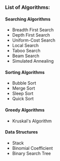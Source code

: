 ### List of Algorithms:

#### Searching Algorithms

* Breadth First Search  
* Depth First Search
* Uniform-Cost Search
* Local Search
* Taboo Search
* Beam Search
* Simulated Annealing

#### Sorting Algorithms

* Bubble Sort
* Merge Sort
* Sleep Sort
* Quick Sort

#### Greedy Algorithms

* Kruskal's Algorithm 

#### Data Structures

* Stack 
* Binomial Coefficient  
* Binary Search Tree  
